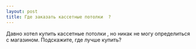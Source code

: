 ```yaml
---
layout: post 
title: Где заказать кассетные потолки  ? 
--- 
```

Давно хотел купить кассетные потолки  , но никак не могу определиться с магазином. Подскажите, где лучше купить?